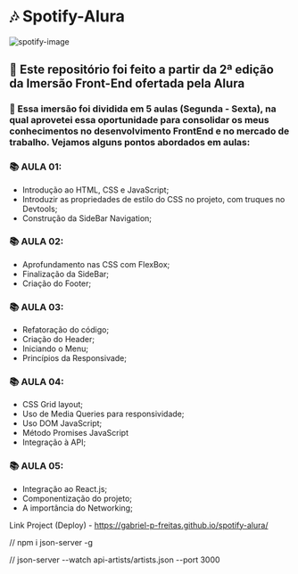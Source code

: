 # 🎶 Spotify-Alura

![spotify-image](https://github.com/user-attachments/assets/e947aba0-1c3f-409b-86ae-5d22da756360)

## 🎯 Este repositório foi feito a partir da 2ª edição da Imersão Front-End ofertada pela Alura

### 📜 Essa imersão foi dividida em 5 aulas (Segunda - Sexta), na qual aprovetei essa oportunidade para consolidar os meus conhecimentos no desenvolvimento FrontEnd e no mercado de trabalho. Vejamos alguns pontos abordados em aulas:

### 📚 AULA 01:

- Introdução ao HTML, CSS e JavaScript;
- Introduzir as propriedades de estilo do CSS no projeto, com truques no Devtools;
- Construção da SideBar Navigation;

### 📚 AULA 02:

- Aprofundamento nas CSS com FlexBox;
- Finalização da SideBar;
- Criação do Footer;

### 📚 AULA 03:

- Refatoração do código;
- Criação do Header;
- Iniciando o Menu;
- Princípios da Responsivade;

### 📚 AULA 04:

- CSS Grid layout;
- Uso de Media Queries para responsividade;
- Uso DOM JavaScript;
- Método Promises JavaScript
- Integração à API;

### 📚 AULA 05:

- Integração ao React.js;
- Componentização do projeto;
- A importância do Networking;

Link Project (Deploy) - https://gabriel-p-freitas.github.io/spotify-alura/

// npm i json-server -g

// json-server --watch api-artists/artists.json --port 3000
